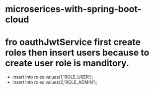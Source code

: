 # microserices-with-spring-boot-cloud

# fro oauthJwtService first create roles then insert users because to create user role is manditory.

* insert into roles values(1,'ROLE_USER');
* insert into roles values(2,'ROLE_ADMIN');